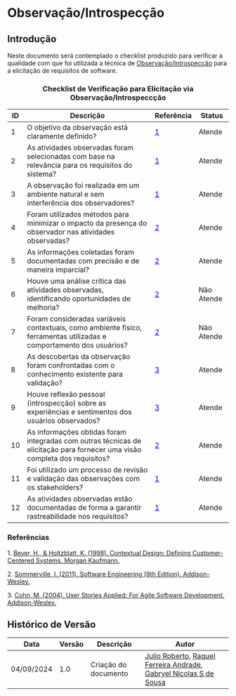 # Observação/Introspecção

## Introdução

Neste documento será contemplado o checklist produzido para verificar a qualidade com que foi utilizada a técnica de [Observação/Introspecção](../../Elicitacao/ElicitacaodeRequisitos/observacao.md) para a elicitação de requisitos de software.

<center>

### Checklist de Verificação para Elicitação via Observação/Introspeccção

| ID  | Descrição                                                                                       | Referência | Status |
|-----|-------------------------------------------------------------------------------------------------|------------|--------| 
| 1   | O objetivo da observação está claramente definido? | [<a href="#contextual-design" style="color: blue;">1</a>](#contextual-design)          |  Atende      |
| 2   | As atividades observadas foram selecionadas com base na relevância para os requisitos do sistema? |  [<a href="#contextual-design" style="color: blue;">1</a>](#contextual-design)       |     Atende   |
| 3   | A observação foi realizada em um ambiente natural e sem interferência dos observadores? | [<a href="#contextual-design" style="color: blue;">1</a>](#contextual-design)          |      Atende  |
| 4   | Foram utilizados métodos para minimizar o impacto da presença do observador nas atividades observadas? | [<a href="#software" style="color: blue;">2</a>](#software)      |     Atende   |
| 5   | As informações coletadas foram documentadas com precisão e de maneira imparcial?  |  [<a href="#software" style="color: blue;">2</a>](#software)            |     Atende   |
| 6   | Houve uma análise crítica das atividades observadas, identificando oportunidades de melhoria? |  [<a href="#software" style="color: blue;">2</a>](#software)          |    Não Atende    |
| 7   | Foram consideradas variáveis contextuais, como ambiente físico, ferramentas utilizadas e comportamento dos usuários? |  [<a href="#software" style="color: blue;">2</a>](#software)    |   Não Atende     |
| 8   | As descobertas da observação foram confrontadas com o conhecimento existente para validação? |  [<a href="#user-stories" style="color: blue;">3</a>](#user-stories)            |    Atende    |
| 9   | Houve reflexão pessoal (introspecção) sobre as experiências e sentimentos dos usuários observados? | [<a href="#user-stories" style="color: blue;">3</a>](#user-stories)           |      Atende  |
| 10  | As informações obtidas foram integradas com outras técnicas de elicitação para fornecer uma visão completa dos requisitos? |  [<a href="#software" style="color: blue;">2</a>](#software)    |  Atende      |
| 11  | Foi utilizado um processo de revisão e validação das observações com os stakeholders?             | [<a href="#contextual-design" style="color: blue;">1</a>](#contextual-design)         |   Atende     |
| 12  | As atividades observadas estão documentadas de forma a garantir rastreabilidade nos requisitos?   | [<a href="#contextual-design" style="color: blue;">1</a>](#contextual-design)          |     Atende   |

</center>

### Referências

<a id="contextual-design">1.</a> [Beyer, H., & Holtzblatt, K. (1998). Contextual Design: Defining Customer-Centered Systems. Morgan Kaufmann.](https://dl.acm.org/doi/book/10.5555/2821566)

<a id="software">2.</a> [Sommerville, I. (2011). Software Engineering (9th Edition). Addison-Wesley.](https://archive.org/details/sommerville-ian-engenharia-de-software-2011/page/100/mode/2up)

<a id="user-stories">3.</a> [Cohn, M. (2004). User Stories Applied: For Agile Software Development. Addison-Wesley.](https://dl.acm.org/doi/book/10.5555/984017)

## Histórico de Versão

<center>

| Data | Versão | Descrição | Autor |
| ---- | ------ | --------- | ----- |
| 04/09/2024 | 1.0 | Criação do documento | [Julio Roberto](https://github.com/JulioR2022), [Raquel Ferreira Andrade](https://github.com/raquel-andrade), [Gabryel Nicolas S de Sousa](https://github.com/gabryelns) |


</center>